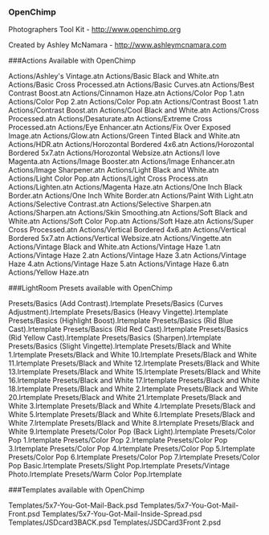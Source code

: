 ### OpenChimp

Photographers Tool Kit - http://www.openchimp.org

Created by Ashley McNamara - http://www.ashleymcnamara.com

###Actions Available with OpenChimp

Actions/Ashley's Vintage.atn
Actions/Basic Black and White.atn
Actions/Basic Cross Processed.atn
Actions/Basic Curves.atn
Actions/Best Contrast Boost.atn
Actions/Cinnamon Haze.atn
Actions/Color Pop 1.atn
Actions/Color Pop 2.atn
Actions/Color Pop.atn
Actions/Contrast Boost 1.atn
Actions/Contrast Boost.atn
Actions/Cool Black and White.atn
Actions/Cross Processed.atn
Actions/Desaturate.atn
Actions/Extreme Cross Processed.atn
Actions/Eye Enhancer.atn
Actions/Fix Over Exposed Image.atn
Actions/Glow.atn
Actions/Green Tinted Black and White.atn
Actions/HDR.atn
Actions/Horozontal Bordered 4x6.atn
Actions/Horozontal Bordered 5x7.atn
Actions/Horozontal Websize.atn
Actions/I love Magenta.atn
Actions/Image Booster.atn
Actions/Image Enhancer.atn
Actions/Image Sharpener.atn
Actions/Light Black and White.atn
Actions/Light Color Pop.atn
Actions/Light Cross Process.atn
Actions/Lighten.atn
Actions/Magenta Haze.atn
Actions/One Inch Black Border.atn
Actions/One Inch White Border.atn
Actions/Paint With Light.atn
Actions/Selective Contrast.atn
Actions/Selective Sharpen.atn
Actions/Sharpen.atn
Actions/Skin Smoothing.atn
Actions/Soft Black and White.atn
Actions/Soft Color Pop.atn
Actions/Soft Haze.atn
Actions/Super Cross Processed.atn
Actions/Vertical Bordered 4x6.atn
Actions/Vertical Bordered 5x7.atn
Actions/Vertical Websize.atn
Actions/Vingette.atn
Actions/Vintage Black and White.atn
Actions/Vintage Haze 1.atn
Actions/Vintage Haze 2.atn
Actions/Vintage Haze 3.atn
Actions/Vintage Haze 4.atn
Actions/Vintage Haze 5.atn
Actions/Vintage Haze 6.atn
Actions/Yellow Haze.atn

###LightRoom Presets available with OpenChimp

Presets/Basics (Add Contrast).lrtemplate
Presets/Basics (Curves Adjustment).lrtemplate
Presets/Basics (Heavy Vingette).lrtemplate
Presets/Basics (Highlight Boost).lrtemplate
Presets/Basics (Rid Blue Cast).lrtemplate
Presets/Basics (Rid Red Cast).lrtemplate
Presets/Basics (Rid Yellow Cast).lrtemplate
Presets/Basics (Sharpen).lrtemplate
Presets/Basics (Slight Vingette).lrtemplate
Presets/Black and White 1.lrtemplate
Presets/Black and White 10.lrtemplate
Presets/Black and White 11.lrtemplate
Presets/Black and White 12.lrtemplate
Presets/Black and White 13.lrtemplate
Presets/Black and White 15.lrtemplate
Presets/Black and White 16.lrtemplate
Presets/Black and White 17.lrtemplate
Presets/Black and White 18.lrtemplate
Presets/Black and White 2.lrtemplate
Presets/Black and White 20.lrtemplate
Presets/Black and White 21.lrtemplate
Presets/Black and White 3.lrtemplate
Presets/Black and White 4.lrtemplate
Presets/Black and White 5.lrtemplate
Presets/Black and White 6.lrtemplate
Presets/Black and White 7.lrtemplate
Presets/Black and White 8.lrtemplate
Presets/Black and White 9.lrtemplate
Presets/Color Pop (Back Light).lrtemplate
Presets/Color Pop 1.lrtemplate
Presets/Color Pop 2.lrtemplate
Presets/Color Pop 3.lrtemplate
Presets/Color Pop 4.lrtemplate
Presets/Color Pop 5.lrtemplate
Presets/Color Pop 6.lrtemplate
Presets/Color Pop 7.lrtemplate
Presets/Color Pop Basic.lrtemplate
Presets/Slight Pop.lrtemplate
Presets/Vintage Photo.lrtemplate
Presets/Warm Color Pop.lrtemplate

###Templates available with OpenChimp

Templates/5x7-You-Got-Mail-Back.psd
Templates/5x7-You-Got-Mail-Front.psd
Templates/5x7-You-Got-Mail-Inside-Spread.psd
Templates/JSDcard3BACK.psd
Templates/JSDCard3Front 2.psd
